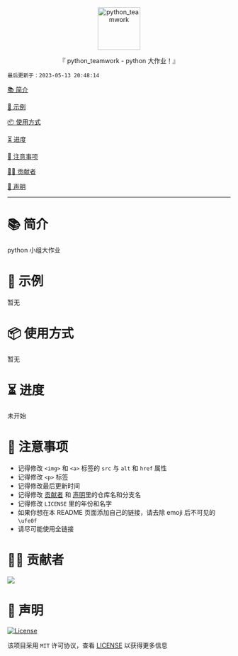 <div align="center">
  <img id="python_teamwork" width="96" alt="python_teamwork" src="https://raw.githubusercontent.com/Cierra-Runis/python_teamwork/master/.github/icon.svg">
  <p>『 python_teamwork - python 大作业！』</p>
</div>

`最后更新于：2023-05-13 20:48:14`

[📚 简介](#-简介)

[📸 示例](#-示例)

[📦 使用方式](#-使用方式)

[⏳ 进度](#-进度)

[📌 注意事项](#-注意事项)

[🧑‍💻 贡献者](#-贡献者)

[🔦 声明](#-声明)

---

# 📚 简介

python 小组大作业

# 📸 示例

暂无

# 📦 使用方式

暂无

# ⏳ 进度

未开始

# 📌 注意事项

- 记得修改 `<img>` 和 `<a>` 标签的 `src` 与 `alt` 和 `href` 属性
- 记得修改 `<p>` 标签
- 记得修改最后更新时间
- 记得修改 [贡献者](#-Contributor) 和 [声明](#-Declaration)里的仓库名和分支名
- 记得修改 `LICENSE` 里的年份和名字
- 如果你想在本 README 页面添加自己的链接，请去除 emoji 后不可见的 `\ufe0f`
- 请尽可能使用全链接

# 🧑‍💻 贡献者

<a href="https://github.com/Cierra-Runis/python_teamwork/graphs/contributors">
  <img src="https://contrib.rocks/image?repo=Cierra-Runis/python_teamwork" />
</a>

# 🔦 声明

[![License](https://img.shields.io/github/license/Cierra-Runis/python_teamwork)](https://github.com/Cierra-Runis/python_teamwork/blob/master/LICENSE)

该项目采用 `MIT` 许可协议，查看 [LICENSE](https://github.com/Cierra-Runis/python_teamwork/blob/master/LICENSE) 以获得更多信息
